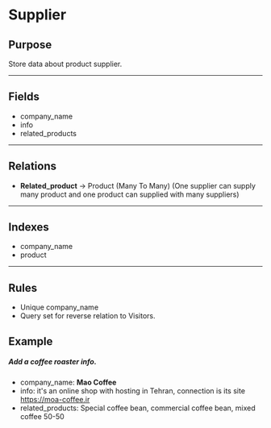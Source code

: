 # Supplier

## Purpose

Store data about product supplier.

---

## Fields

- company_name
- info
- related_products

---

## Relations

- **Related_product** -> Product (Many To Many)
  (One supplier can supply many product and one product can supplied with many suppliers)

---

## Indexes

- company_name
- product

---

## Rules

- Unique company_name
- Query set for reverse relation to Visitors.

## Example

##### Add a coffee roaster info.

- company_name: **Mao Coffee**
- info: it's an online shop with hosting in Tehran, connection is its site
  https://moa-coffee.ir
- related_products: Special coffee bean, commercial coffee bean, mixed coffee 50-50
